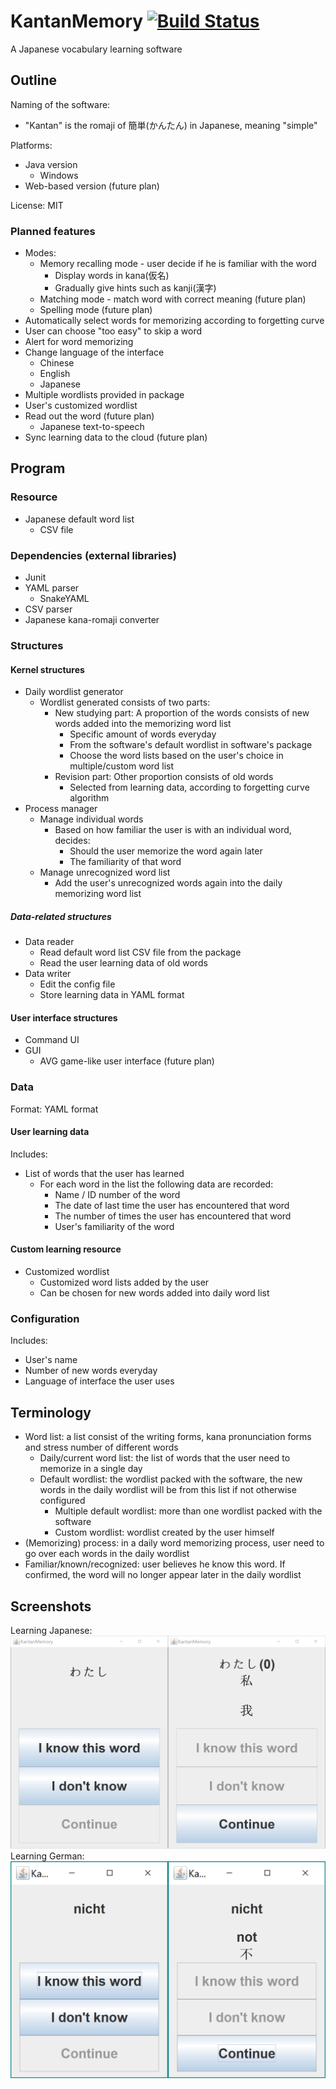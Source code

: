 # KantanMemory [![Build Status](https://travis-ci.org/HenryHu2000/KantanMemory.svg?branch=master)](https://travis-ci.org/HenryHu2000/KantanMemory)
A Japanese vocabulary learning software

## Outline

Naming of the software:
- "Kantan" is the romaji of 簡単(かんたん) in Japanese, meaning "simple"

Platforms:
- Java version
  - Windows
- Web-based version (future plan)

License: MIT

### Planned features
- Modes:
  - Memory recalling mode  - user decide if he is familiar with the word
     - Display words in kana(仮名)
     - Gradually give hints such as kanji(漢字)
  - Matching mode  - match word with correct meaning (future plan)
  - Spelling mode (future plan)
- Automatically select words for memorizing according to forgetting curve
- User can choose "too easy" to skip a word
- Alert for word memorizing
- Change language of the interface
  - Chinese
  - English
  - Japanese
- Multiple wordlists provided in package
- User's customized wordlist
- Read out the word (future plan)
  - Japanese text-to-speech
- Sync learning data to the cloud (future plan)



## Program
### Resource
- Japanese default word list
  - CSV file

### Dependencies (external libraries)
- Junit
- YAML parser
  - SnakeYAML
- CSV parser
- Japanese kana-romaji converter

### Structures
#### Kernel structures
- Daily wordlist generator
  - Wordlist generated consists of two parts:
    - New studying part: A proportion of the words consists of new words added into the memorizing word list
      - Specific amount of words everyday
      - From the software's default wordlist in software's package
      - Choose the word lists based on the user's choice in multiple/custom word list
    - Revision part: Other proportion consists of old words
      - Selected from learning data, according to forgetting curve algorithm
- Process manager
  - Manage individual words
    - Based on how familiar the user is with an individual word, decides:
      - Should the user memorize the word again later
      - The familiarity of that word
  - Manage unrecognized word list
    - Add the user's unrecognized words again into the daily memorizing word list

##### Data-related structures
- Data reader
  - Read default word list CSV file from the package
  - Read the user learning data of old words
- Data writer
  - Edit the config file
  - Store learning data in YAML format

#### User interface structures
- Command UI
- GUI
  - AVG game-like user interface (future plan)

### Data
Format: YAML format

#### User learning data
Includes:
- List of words that the user has learned
  - For each word in the list the following data are recorded:
    - Name / ID number of the word
    - The date of last time the user has encountered that word
    - The number of times the user has encountered that word
    - User's familiarity of the word

#### Custom learning resource
- Customized wordlist
  - Customized word lists added by the user
  - Can be chosen for new words added into daily word list

### Configuration
Includes:
- User's name
- Number of new words everyday
- Language of interface the user uses


## Terminology
- Word list: a list consist of the writing forms, kana pronunciation forms and stress number of different words 
  - Daily/current word list: the list of words that the user need to memorize in a single day
  - Default wordlist: the wordlist packed with the software, the new words in the daily wordlist will be from this list if not otherwise configured
     - Multiple default wordlist: more than one wordlist packed with the software
     - Custom wordlist: wordlist created by the user himself
- (Memorizing) process: in a daily word memorizing process, user need to go over each words in the daily wordlist
- Familiar/known/recognized: user believes he know this word. If confirmed, the word will no longer appear later in the daily wordlist


## Screenshots
Learning Japanese:
![Learning Japanese screenshot](img/Japanese.png)
Learning German:
![Learning German screenshot](img/German.png)
